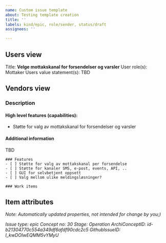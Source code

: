 ```yaml
---
name: Custom issue template
about: Testing template creation
title: ''
labels: kind/epic, role/sender, status/draft
assignees: ''

---
```


## Users view

Title: **Velge mottakskanal for forsendelser og varsler**
User role(s): Mottaker
Users value statement(s): 
TBD

## Vendors view
### Description
#### High level features (capabilities):
 * Støtte for valg av mottakskanal for forsendelser og varsler
#### Additional information
TBD

```[tasklist]
### Features 
- [ ] Støtte for valg av mottakskanal per forsendelse
- [ ] Støtte for kanaler SMS, e-post, events, API, ..
- [ ] GUI for selvbetjent oppsett
- [ ] Valg mellom ulike meldingsløsninger?
```

```[tasklist]
### Work items

```

## Item attributes


_Note: Automatically updated properties, not intended for change by you;)_

_Issue type: epic_
_Concept no: 30_
_Stage: Operation_
_ArchiConceptID: id-b21304770c554a349df6afdf90cdc2c5_
_GithubIssueID: I_kwDOIwEQMM5vYMyU_
